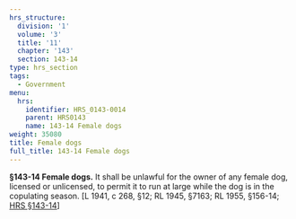```yaml
---
hrs_structure:
  division: '1'
  volume: '3'
  title: '11'
  chapter: '143'
  section: 143-14
type: hrs_section
tags:
  - Government
menu:
  hrs:
    identifier: HRS_0143-0014
    parent: HRS0143
    name: 143-14 Female dogs
weight: 35080
title: Female dogs
full_title: 143-14 Female dogs
---
```

**§143-14 Female dogs.** It shall be unlawful for the owner of any female dog, licensed or unlicensed, to permit it to run at large while the dog is in the copulating season. [L 1941, c 268, §12; RL 1945, §7163; RL 1955, §156-14; [HRS §143-14](/title-11/chapter-143/section-143-14/)]